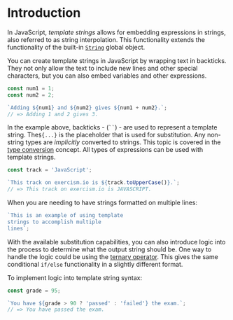 # Introduction

In JavaScript, _template strings_ allows for embedding expressions in strings, also referred to as string interpolation.
This functionality extends the functionality of the built-in [`String`][string-reference] global object.

You can create template strings in JavaScript by wrapping text in backticks.
They not only allow the text to include new lines and other special characters, but you can also embed variables and other expressions.

```javascript
const num1 = 1;
const num2 = 2;

`Adding ${num1} and ${num2} gives ${num1 + num2}.`;
// => Adding 1 and 2 gives 3.
```

In the example above, backticks - (<code>\`\`</code>) - are used to represent a template string. The`${...}` is the placeholder that is used for substitution.
Any non-string types are _implicitly_ converted to strings.
This topic is covered in the [type conversion][type-conversion-concept] concept.
All types of expressions can be used with template strings.

```javascript
const track = 'JavaScript';

`This track on exercism.io is ${track.toUpperCase()}.`;
// => This track on exercism.io is JAVASCRIPT.
```

When you are needing to have strings formatted on multiple lines:

```javascript
`This is an example of using template
strings to accomplish multiple
lines`;
```

With the available substitution capabilities, you can also introduce logic into the process to determine what the output string should be.
One way to handle the logic could be using the [ternary operator][ternary-operator].
This gives the same conditional `if/else` functionality in a slightly different format.

To implement logic into template string syntax:

```javascript
const grade = 95;

`You have ${grade > 90 ? 'passed' : 'failed'} the exam.`;
// => You have passed the exam.
```

[string-reference]: https://developer.mozilla.org/en-US/docs/Web/JavaScript/Reference/Global_Objects/String
[type-conversion-concept]: /tracks/javascript/concepts/type-conversion
[ternary-operator]: https://developer.mozilla.org/en-US/docs/Web/JavaScript/Reference/Operators/Conditional_Operator
